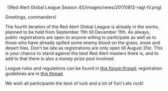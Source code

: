<div style="text-align:center" markdown="1">
![Red Alert Global League Season 4](/images/news/20170812-ragl-IV.png)
</div>

Greetings, commanders!

The fourth iteration of the Red Alert Global League is already in the works, planned to be held from September 11th till December 11th. As always, public registrations are open to anyone willing to participate as well as to those who have already spilled some enemy blood on the grass, snow and desert tiles. Don't be late as registrations are only open till August 31st. This is your chance to stand against the best Red Alert masters there is, and to add to that there is also a money prize pool involved.

League rules and regulations can be found in [this forum thread](http://www.sleipnirstuff.com/forum/viewtopic.php?f=82&t=20234); registration guidelines are in [this thread](http://www.sleipnirstuff.com/forum/viewtopic.php?f=82&t=20235).

We wish all participants the best of luck and a lot of fun! Lets rock!